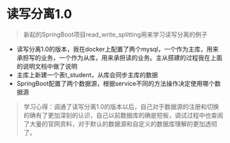# 读写分离1.0

> 新起的SpringBoot项目read_write_splitting用来学习读写分离的例子
* 读写分离1.0的版本，我在docker上配置了两个mysql，一个作为主库，用来承担写的业务，一个作为从库，用来承担读的业务。主从搭建的过程我在上面的说明文档中做了说明
* 主库上新建一个表t_student，从库会同步主库的数据
* SpringBoot配置了两个数据源，根据service不同的方法操作决定使用哪个数据源

> 学习心得：调通了读写分离1.0的版本以后，自己对于数据源的注册和切换的确有了更加深刻的认识，自己以前数据库的确是短板，调试过程中也查阅了大量的官网资料，对于默认的数据源和自定义的数据库理解的更加透彻了。